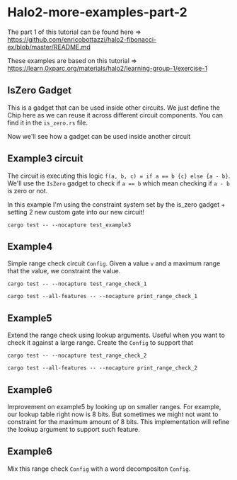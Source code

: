 # Halo2-more-examples-part-2

The part 1 of this tutorial can be found here => https://github.com/enricobottazzi/halo2-fibonacci-ex/blob/master/README.md

These examples are based on this tutorial => https://learn.0xparc.org/materials/halo2/learning-group-1/exercise-1

## IsZero Gadget

This is a gadget that can be used inside other circuits. We just define the Chip here as we can reuse it across different circuit components. You can find it in the `is_zero.rs` file.

Now we'll see how a gadget can be used inside another circuit

## Example3 circuit

The circuit is executing this logic `f(a, b, c) = if a == b {c} else {a - b}`. We'll use the `IsZero` gadget to check if `a == b` which mean checking if `a - b` is zero or not.

In this example I'm using the constraint system set by the is_zero gadget + setting 2 new custom gate into our new circuit!

```
cargo test -- --nocapture test_example3
```

## Example4

Simple range check circuit `Config`. Given a value `v` and a maximum range that the value, we constraint the value. 

```
cargo test -- --nocapture test_range_check_1
```

```
cargo test --all-features -- --nocapture print_range_check_1
```

## Example5

Extend the range check using lookup arguments. Useful when you want to check it against a large range. Create the `Config` to support that

```
cargo test -- --nocapture test_range_check_2
```

```
cargo test --all-features -- --nocapture print_range_check_2
```

## Example6

Improvement on example5 by looking up on smaller ranges. For example, our lookup table right now is 8 bits. But sometimes we might not want to constraint for the maximum amount of 8 bits. This implementation will refine the lookup argument to support such feature.

## Example6

Mix this range check `Config` with a word decompositon `Config`.


